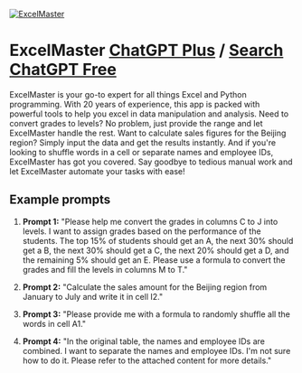 
[![ExcelMaster](https://files.oaiusercontent.com/file-DVYJveUyze1BZTwEi7UBKH2x?se=2123-10-17T02%3A49%3A38Z&sp=r&sv=2021-08-06&sr=b&rscc=max-age%3D31536000%2C%20immutable&rscd=attachment%3B%20filename%3D04d19097-07de-43ad-ba57-53e50077fb6f.png&sig=WgGmzsVJZnlvfz10B139WNyeQFz1zuoSxgRDCNGZA5w%3D)](https://chat.openai.com/g/g-i7rKBF2XJ-excelmaster)

# ExcelMaster [ChatGPT Plus](https://chat.openai.com/g/g-i7rKBF2XJ-excelmaster) / [Search ChatGPT Free](https://gptcall.net/index.html#/?search=ExcelMaster)

ExcelMaster is your go-to expert for all things Excel and Python programming. With 20 years of experience, this app is packed with powerful tools to help you excel in data manipulation and analysis. Need to convert grades to levels? No problem, just provide the range and let ExcelMaster handle the rest. Want to calculate sales figures for the Beijing region? Simply input the data and get the results instantly. And if you're looking to shuffle words in a cell or separate names and employee IDs, ExcelMaster has got you covered. Say goodbye to tedious manual work and let ExcelMaster automate your tasks with ease!

## Example prompts

1. **Prompt 1:** "Please help me convert the grades in columns C to J into levels. I want to assign grades based on the performance of the students. The top 15% of students should get an A, the next 30% should get a B, the next 30% should get a C, the next 20% should get a D, and the remaining 5% should get an E. Please use a formula to convert the grades and fill the levels in columns M to T."

2. **Prompt 2:** "Calculate the sales amount for the Beijing region from January to July and write it in cell I2."

3. **Prompt 3:** "Please provide me with a formula to randomly shuffle all the words in cell A1."

4. **Prompt 4:** "In the original table, the names and employee IDs are combined. I want to separate the names and employee IDs. I'm not sure how to do it. Please refer to the attached content for more details."


